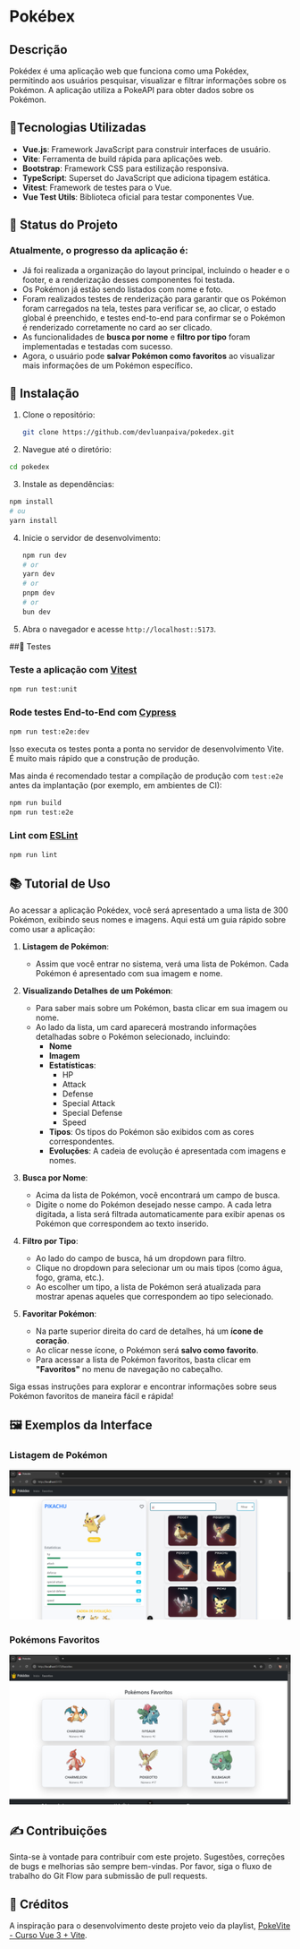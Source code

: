 # Pokébex

## Descrição

Pokédex é uma aplicação web que funciona como uma Pokédex, permitindo aos usuários pesquisar, visualizar e filtrar informações sobre os Pokémon. A aplicação utiliza a PokeAPI para obter dados sobre os Pokémon.

## 📌Tecnologias Utilizadas

- **Vue.js**: Framework JavaScript para construir interfaces de usuário.
- **Vite**: Ferramenta de build rápida para aplicações web.
- **Bootstrap**: Framework CSS para estilização responsiva.
- **TypeScript**: Superset do JavaScript que adiciona tipagem estática.
- **Vitest**: Framework de testes para o Vue.
- **Vue Test Utils**: Biblioteca oficial para testar componentes Vue.

## 🚧 Status do Projeto

### Atualmente, o progresso da aplicação é:

- Já foi realizada a organização do layout principal, incluindo o header e o footer, e a renderização desses componentes foi testada.
- Os Pokémon já estão sendo listados com nome e foto.
- Foram realizados testes de renderização para garantir que os Pokémon foram carregados na tela, testes para verificar se, ao clicar, o estado global é preenchido, e testes end-to-end para confirmar se o Pokémon é renderizado corretamente no card ao ser clicado.
- As funcionalidades de **busca por nome** e **filtro por tipo** foram implementadas e testadas com sucesso.
- Agora, o usuário pode **salvar Pokémon como favoritos** ao visualizar mais informações de um Pokémon específico.

## 🧩 Instalação

1. Clone o repositório:

   ```bash
   git clone https://github.com/devluanpaiva/pokedex.git

   ```

2. Navegue até o diretório:

```sh
cd pokedex

```

3. Instale as dependências:

```bash
npm install
# ou
yarn install
```

4. Inicie o servidor de desenvolvimento:
   ```bash
   npm run dev
   # or
   yarn dev
   # or
   pnpm dev
   # or
   bun dev
   ```
5. Abra o navegador e acesse `http://localhost::5173`.

##🔬 Testes

### Teste a aplicação com [Vitest](https://vitest.dev/)

```sh
npm run test:unit
```

### Rode testes End-to-End com [Cypress](https://www.cypress.io/)

```sh
npm run test:e2e:dev
```

Isso executa os testes ponta a ponta no servidor de desenvolvimento Vite.
É muito mais rápido que a construção de produção.

Mas ainda é recomendado testar a compilação de produção com `test:e2e` antes da implantação (por exemplo, em ambientes de CI):

```sh
npm run build
npm run test:e2e
```

### Lint com [ESLint](https://eslint.org/)

```sh
npm run lint
```

## 📚 Tutorial de Uso

Ao acessar a aplicação Pokédex, você será apresentado a uma lista de 300 Pokémon, exibindo seus nomes e imagens. Aqui está um guia rápido sobre como usar a aplicação:

1. **Listagem de Pokémon**:

   - Assim que você entrar no sistema, verá uma lista de Pokémon. Cada Pokémon é apresentado com sua imagem e nome.

2. **Visualizando Detalhes de um Pokémon**:

   - Para saber mais sobre um Pokémon, basta clicar em sua imagem ou nome.
   - Ao lado da lista, um card aparecerá mostrando informações detalhadas sobre o Pokémon selecionado, incluindo:
     - **Nome**
     - **Imagem**
     - **Estatísticas**:
       - HP
       - Attack
       - Defense
       - Special Attack
       - Special Defense
       - Speed
     - **Tipos**: Os tipos do Pokémon são exibidos com as cores correspondentes.
     - **Evoluções**: A cadeia de evolução é apresentada com imagens e nomes.

3. **Busca por Nome**:

   - Acima da lista de Pokémon, você encontrará um campo de busca.
   - Digite o nome do Pokémon desejado nesse campo. A cada letra digitada, a lista será filtrada automaticamente para exibir apenas os Pokémon que correspondem ao texto inserido.

4. **Filtro por Tipo**:

   - Ao lado do campo de busca, há um dropdown para filtro.
   - Clique no dropdown para selecionar um ou mais tipos (como água, fogo, grama, etc.).
   - Ao escolher um tipo, a lista de Pokémon será atualizada para mostrar apenas aqueles que correspondem ao tipo selecionado.

5. **Favoritar Pokémon**:
   - Na parte superior direita do card de detalhes, há um **ícone de coração**.
   - Ao clicar nesse ícone, o Pokémon será **salvo como favorito**.
   - Para acessar a lista de Pokémon favoritos, basta clicar em **"Favoritos"** no menu de navegação no cabeçalho.

Siga essas instruções para explorar e encontrar informações sobre seus Pokémon favoritos de maneira fácil e rápida!

## 🖼️ Exemplos da Interface

### Listagem de Pokémon
![Listagem de Pokémon](./src/assets/filtro.png)

### Pokémons Favoritos
![Favoritar Pokémon](./src/assets/favoritos.png)


## ✍️ Contribuições

Sinta-se à vontade para contribuir com este projeto. Sugestões, correções de bugs e melhorias são sempre bem-vindas. Por favor, siga o fluxo de trabalho do Git Flow para submissão de pull requests.

## 🔗 Créditos

A inspiração para o desenvolvimento deste projeto veio da playlist, [PokeVite - Curso Vue 3 + Vite](https://www.youtube.com/playlist?list=PLygIEirBzJi64nSpsN1S6varBLU0HckAF).
